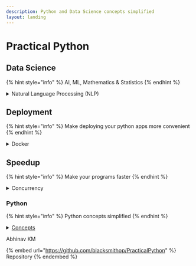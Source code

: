 ```yaml
---
description: Python and Data Science concepts simplified
layout: landing
---
```


# Practical Python

## Data Science

{% hint style="info" %}
AI, ML, Mathematics & Statistics
{% endhint %}

<details>

<summary>Natural Language Processing (NLP)</summary>

* ### [Embedding](table-of-contents/natural-language-processing/embeddings-101/)
  * [Word Embedding](table-of-contents/natural-language-processing/embeddings-101/word-embeddings/)
    * [Text Embedding and Question Answering](https://colab.research.google.com/drive/1c4yqMtqCP8lUzUl-q0OvAEi1x1WM0VIq?usp=sharing)

</details>

## Deployment

{% hint style="info" %}
Make deploying your python apps more convenient
{% endhint %}

<details>

<summary>Docker</summary>

[Dockerize Python Images](http://localhost:5000/o/CHCI6UQGUTiOTozJw7eL/s/X2zSGdlerElOUAjFhmji/)

</details>

## Speedup

{% hint style="info" %}
Make your programs faster
{% endhint %}

<details>

<summary>Concurrency</summary>

[Overview](http://localhost:5000/o/CHCI6UQGUTiOTozJw7eL/s/sCBNX6AEYb38piYbYTGN/)

</details>

### Python

{% hint style="info" %}
Python concepts simplified
{% endhint %}

<details>

<summary><a href="https://blacksmithop.github.io/PythonConcepts/">Concepts</a></summary>



</details>



Abhinav KM

{% embed url="https://github.com/blacksmithop/PracticalPython" %}
Repository
{% endembed %}
